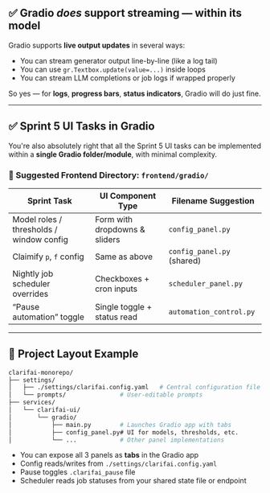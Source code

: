 ## ✅ Gradio *does* support streaming — within its model

Gradio supports **live output updates** in several ways:

* You can stream generator output line-by-line (like a log tail)
* You can use `gr.Textbox.update(value=...)` inside loops
* You can stream LLM completions or job logs if wrapped properly

So yes — for **logs**, **progress bars**, **status indicators**, Gradio will do just fine.

---

## ✅ Sprint 5 UI Tasks in Gradio

You're also absolutely right that all the Sprint 5 UI tasks can be implemented within a **single Gradio folder/module**, with minimal complexity.

### 📁 Suggested Frontend Directory: `frontend/gradio/`

| Sprint Task                              | UI Component Type             | Filename Suggestion        |
| ---------------------------------------- | ----------------------------- | -------------------------- |
| Model roles / thresholds / window config | Form with dropdowns & sliders | `config_panel.py`          |
| Claimify `p`, `f` config                 | Same as above                 | `config_panel.py` (shared) |
| Nightly job scheduler overrides          | Checkboxes + cron inputs      | `scheduler_panel.py`       |
| “Pause automation” toggle                | Single toggle + status read   | `automation_control.py`    |

---

## 🧱 Project Layout Example

```bash
clarifai-monorepo/
├── settings/
│   ├── ./settings/clarifai.config.yaml   # Central configuration file
│   └── prompts/               # User-editable prompts
├── services/
│   └── clarifai-ui/
│       └── gradio/
│           ├── main.py        # Launches Gradio app with tabs
│           ├── config_panel.py# UI for models, thresholds, etc.
│           └── ...            # Other panel implementations
```

* You can expose all 3 panels as **tabs** in the Gradio app
* Config reads/writes from `./settings/clarifai.config.yaml`
* Pause toggles `.clarifai_pause` file
* Scheduler reads job statuses from your shared state file or endpoint
